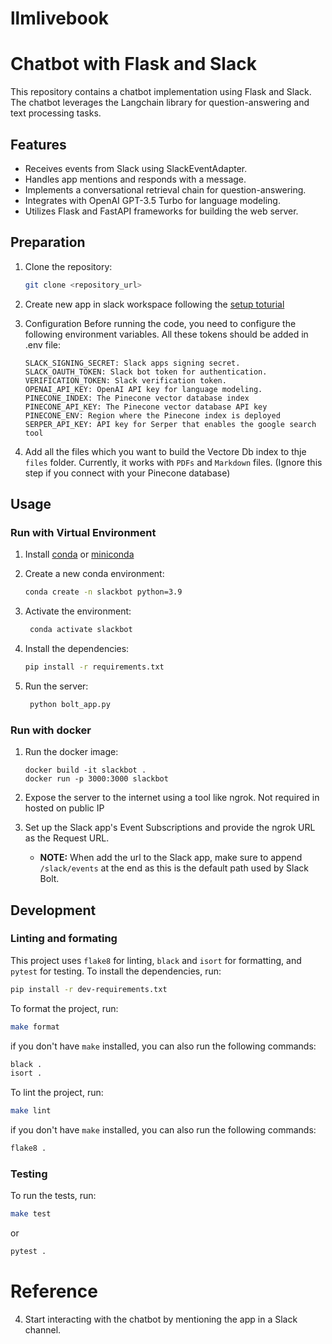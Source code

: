 # llmlivebook

# Chatbot with Flask and Slack

This repository contains a chatbot implementation using Flask and Slack. The chatbot leverages the Langchain library for question-answering and text processing tasks.

## Features

- Receives events from Slack using SlackEventAdapter.
- Handles app mentions and responds with a message.
- Implements a conversational retrieval chain for question-answering.
- Integrates with OpenAI GPT-3.5 Turbo for language modeling.
- Utilizes Flask and FastAPI frameworks for building the web server.

## Preparation

1. Clone the repository:

   ```bash
   git clone <repository_url>

2.  Create new app in slack workspace  following the [setup toturial](../../docs/Tutorials/slackbot.rst)
    
3.   Configuration
    Before running the code, you need to configure the following environment    variables. All these tokens should be added in .env file: 
        ```
        SLACK_SIGNING_SECRET: Slack apps signing secret.
        SLACK_OAUTH_TOKEN: Slack bot token for authentication.
        VERIFICATION_TOKEN: Slack verification token.
        OPENAI_API_KEY: OpenAI API key for language modeling.
        PINECONE_INDEX: The Pinecone vector database index
        PINECONE_API_KEY: The Pinecone vector database API key 
        PINECONE_ENV: Region where the Pinecone index is deployed
        SERPER_API_KEY: API key for Serper that enables the google search tool
        ```
4.  Add all the files which you want to build the Vectore Db index to thje `files` folder. Currently, it works with `PDFs` and `Markdown` files. (Ignore this step if you connect with your Pinecone database)

## Usage
### Run with Virtual Environment
1. Install [conda](https://docs.conda.io/projects/conda/en/latest/user-guide/install/index.html) or [miniconda](https://docs.conda.io/en/latest/miniconda.html)
2. Create a new conda environment:

   ```bash
   conda create -n slackbot python=3.9
   ```
3. Activate the environment:

   ```bash
    conda activate slackbot
    ```
4. Install the dependencies:

   ```bash
   pip install -r requirements.txt
   ```
5. Run the server:

   ```bash
    python bolt_app.py
    ```

### Run with docker
1.  Run the docker image:
    ```
    docker build -it slackbot .
    docker run -p 3000:3000 slackbot
    ```
2.  Expose the server to the internet using a tool like ngrok. Not required in hosted on public IP

3.  Set up the Slack app's Event Subscriptions and provide the ngrok URL as the Request URL.
    * **NOTE:** When add the url to the Slack app, make sure to append `/slack/events` at the end as this is the default path used by Slack Bolt.

## Development
### Linting and formating
This project uses `flake8` for linting, `black` and `isort` for formatting, and `pytest` for testing. To install the dependencies, run:

```bash
pip install -r dev-requirements.txt
```

To format the project, run:

```bash
make format
```

if you don't have `make` installed, you can also run the following commands:

```bash
black .
isort .
```

To lint the project, run:

```bash
make lint
```

if you don't have `make` installed, you can also run the following commands:

```bash
flake8 .
```

### Testing
To run the tests, run:

```bash
make test
```

or 

```bash
pytest .
```


# Reference 
4.  Start interacting with the chatbot by mentioning the app in a Slack channel.


